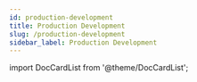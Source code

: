 ```yaml
---
id: production-development
title: Production Development
slug: /production-development
sidebar_label: Production Development
---
```

import DocCardList from '@theme/DocCardList';

<DocCardList />